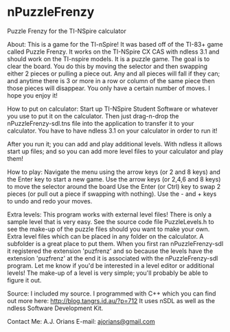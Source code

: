 nPuzzleFrenzy
=============

Puzzle Frenzy for the TI-NSpire calculator

About:
This is a game for the TI-nSpire!  It was based off of the TI-83+ game called Puzzle Frenzy.  It works on the TI-NSpire CX CAS with ndless 3.1 and should work on the TI-nspire models.  It is a puzzle game.  The goal is to clear the board.  You do this by moving the selector and then swapping either 2 pieces or pulling a piece out.  Any and all pieces will fall if they can; and anytime there is 3 or more in a row or column of the same piece then those pieces will disappear.  You only have a certain number of moves.  I hope you enjoy it!

How to put on calculator:
Start up TI-NSpire Student Software or whatever you use to put it on the calculator.  Then just drag-n-drop the nPuzzleFrenzy-sdl.tns file into the application to transfer it to your calculator.  You have to have ndless 3.1 on your calculator in order to run it!

After you run it; you can add and play additional levels.  With ndless it allows start up files; and so you can add more level files to your calculator and play them!

How to play:
Navigate the menu using the arrow keys (or 2 and 8 keys) and the Enter key to start a new game.
Use the arrow keys (or 2,4,6 and 8 keys) to move the selector around the board
Use the Enter (or Ctrl) key to swap 2 pieces (or pull out a piece if swapping with nothing).
Use the - and + keys to undo and redo your moves.

Extra levels:
This program works with external level files!  There is only a sample level that is very easy.  See the source code file PuzzleLevels.h to see the make-up of the puzzle files should you want to make your own.  Extra level files which can be placed in any folder on the calculator.  A subfolder is a great place to put them.  When you first ran nPuzzleFrenzy-sdl it registered the extension 'puzfrenz' and so because the levels have the extension 'puzfrenz' at the end it is associated with the nPuzzleFrenzy-sdl program.  Let me know if you'd be interested in a level editor or additional levels!  The make-up of a level is very simple; you'll probably be able to figure it out.

Source:
I included my source.  I programmed with C++ which you can find out more here: http://blog.tangrs.id.au/?p=712  It uses nSDL as well as the ndless Software Development Kit.

Contact Me:
A.J. Orians
E-mail: ajorians@gmail.com
